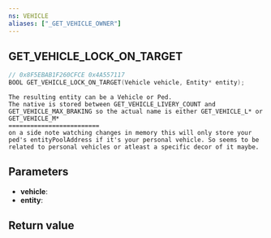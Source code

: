 ```yaml
---
ns: VEHICLE
aliases: ["_GET_VEHICLE_OWNER"]
---
```

## GET_VEHICLE_LOCK_ON_TARGET

```c
// 0x8F5EBAB1F260CFCE 0x4A557117
BOOL GET_VEHICLE_LOCK_ON_TARGET(Vehicle vehicle, Entity* entity);
```

```
The resulting entity can be a Vehicle or Ped.  
The native is stored between GET_VEHICLE_LIVERY_COUNT and GET_VEHICLE_MAX_BRAKING so the actual name is either GET_VEHICLE_L* or GET_VEHICLE_M*  
=========================  
on a side note watching changes in memory this will only store your ped's entityPoolAddress if it's your personal vehicle. So seems to be related to personal vehicles or atleast a specific decor of it maybe.  
```

## Parameters
* **vehicle**:
* **entity**:

## Return value

